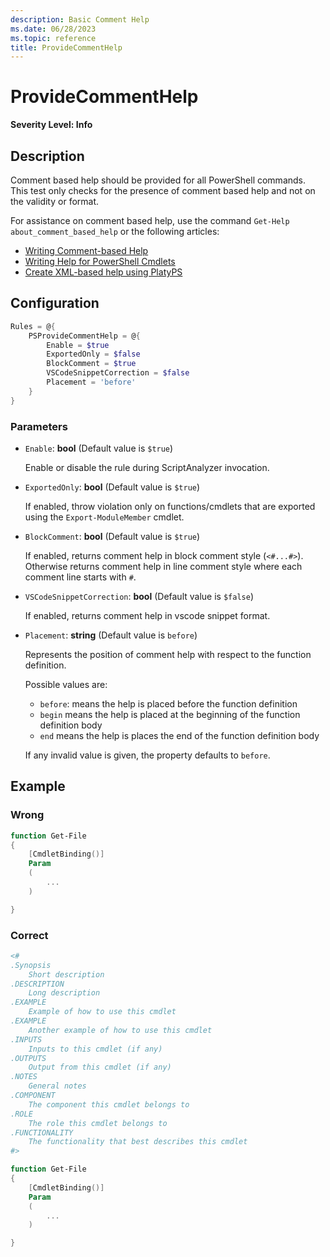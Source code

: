 ```yaml
---
description: Basic Comment Help
ms.date: 06/28/2023
ms.topic: reference
title: ProvideCommentHelp
---
```

# ProvideCommentHelp

**Severity Level: Info**

## Description

Comment based help should be provided for all PowerShell commands. This test only checks for the
presence of comment based help and not on the validity or format.

For assistance on comment based help, use the command `Get-Help about_comment_based_help` or the
following articles:

- [Writing Comment-based Help][01]
- [Writing Help for PowerShell Cmdlets][02]
- [Create XML-based help using PlatyPS][03]

## Configuration

```powershell
Rules = @{
    PSProvideCommentHelp = @{
        Enable = $true
        ExportedOnly = $false
        BlockComment = $true
        VSCodeSnippetCorrection = $false
        Placement = 'before'
    }
}
```

### Parameters

- `Enable`: **bool** (Default value is `$true`)

  Enable or disable the rule during ScriptAnalyzer invocation.

- `ExportedOnly`: **bool** (Default value is `$true`)

  If enabled, throw violation only on functions/cmdlets that are exported using the
  `Export-ModuleMember` cmdlet.

- `BlockComment`: **bool** (Default value is `$true`)

  If enabled, returns comment help in block comment style (`<#...#>`). Otherwise returns
  comment help in line comment style where each comment line starts with `#`.

- `VSCodeSnippetCorrection`: **bool** (Default value is `$false`)

  If enabled, returns comment help in vscode snippet format.

- `Placement`: **string** (Default value is `before`)

  Represents the position of comment help with respect to the function definition.

  Possible values are:

  - `before`: means the help is placed before the function definition
  - `begin` means the help is placed at the beginning of the function definition body
  - `end` means the help is places the end of the function definition body

  If any invalid value is given, the property defaults to `before`.

## Example

### Wrong

```powershell
function Get-File
{
    [CmdletBinding()]
    Param
    (
        ...
    )

}
```

### Correct

```powershell
<#
.Synopsis
    Short description
.DESCRIPTION
    Long description
.EXAMPLE
    Example of how to use this cmdlet
.EXAMPLE
    Another example of how to use this cmdlet
.INPUTS
    Inputs to this cmdlet (if any)
.OUTPUTS
    Output from this cmdlet (if any)
.NOTES
    General notes
.COMPONENT
    The component this cmdlet belongs to
.ROLE
    The role this cmdlet belongs to
.FUNCTIONALITY
    The functionality that best describes this cmdlet
#>

function Get-File
{
    [CmdletBinding()]
    Param
    (
        ...
    )

}
```
<!-- link references -->
[01]: /powershell/scripting/developer/help/writing-comment-based-help-topics
[02]: /powershell/scripting/developer/help/writing-help-for-windows-powershell-cmdlets
[03]: /powershell/utility-modules/platyps/create-help-using-platyps
